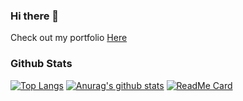 ### Hi there 👋
Check out my portfolio [Here](https://cruizk.com)

### Github Stats
[![Top Langs](https://github-readme-stats.vercel.app/api/top-langs/?username=CruizK)]()
[![Anurag's github stats](https://github-readme-stats.vercel.app/api?username=CruizK)]()
[![ReadMe Card](https://github-readme-stats.vercel.app/api/pin/?username=CruizK&repo=portfolio)](https://github.com/CruizK/portfolio)
<!--
**CruizK/CruizK** is a ✨ _special_ ✨ repository because its `README.md` (this file) appears on your GitHub profile.

Here are some ideas to get you started:

- 🔭 I’m currently working on ...
- 🌱 I’m currently learning ...
- 👯 I’m looking to collaborate on ...
- 🤔 I’m looking for help with ...
- 💬 Ask me about ...
- 📫 How to reach me: ...
- 😄 Pronouns: ...
- ⚡ Fun fact: ...
-->
